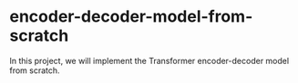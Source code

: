 # encoder-decoder-model-from-scratch
In this project, we will implement the Transformer encoder-decoder model from scratch.
